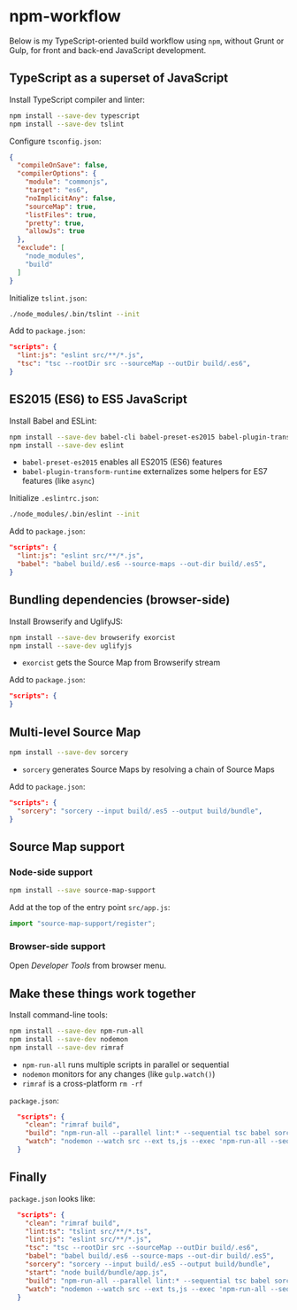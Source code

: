 npm-workflow
============

Below is my TypeScript-oriented build workflow using `npm`, without Grunt or Gulp, for front and back-end JavaScript development.

TypeScript as a superset of JavaScript
--------------------------------------

Install TypeScript compiler and linter:

```sh
npm install --save-dev typescript
npm install --save-dev tslint
```

Configure `tsconfig.json`:

```json
{
  "compileOnSave": false,
  "compilerOptions": {
    "module": "commonjs",
    "target": "es6",
    "noImplicitAny": false,
    "sourceMap": true,
    "listFiles": true,
    "pretty": true,
    "allowJs": true
  },
  "exclude": [
    "node_modules",
    "build"
  ]
}
```

Initialize `tslint.json`:

```sh
./node_modules/.bin/tslint --init
```

Add to `package.json`:

```json
"scripts": {
  "lint:js": "eslint src/**/*.js",
  "tsc": "tsc --rootDir src --sourceMap --outDir build/.es6",
}
```

ES2015 (ES6) to ES5 JavaScript
------------------------------

Install Babel and ESLint:

```sh
npm install --save-dev babel-cli babel-preset-es2015 babel-plugin-transform-runtime
npm install --save-dev eslint
```

- `babel-preset-es2015` enables all ES2015 (ES6) features
- `babel-plugin-transform-runtime` externalizes some helpers for ES7 features (like `async`)

Initialize `.eslintrc.json`:

```sh
./node_modules/.bin/eslint --init
```

Add to `package.json`:

```json
"scripts": {
  "lint:js": "eslint src/**/*.js",
  "babel": "babel build/.es6 --source-maps --out-dir build/.es5",
}
```

Bundling dependencies (browser-side)
------------------------------------

Install Browserify and UglifyJS:

```sh
npm install --save-dev browserify exorcist
npm install --save-dev uglifyjs
```

- `exorcist` gets the Source Map from Browserify stream 

Add to `package.json`:

```json
"scripts": {
}
```

Multi-level Source Map
----------------------

```sh
npm install --save-dev sorcery
```

- `sorcery` generates Source Maps by resolving a chain of Source Maps

Add to `package.json`:

```json
"scripts": {
  "sorcery": "sorcery --input build/.es5 --output build/bundle",
}
```

Source Map support
------------------

### Node-side support

```sh
npm install --save source-map-support
```

Add at the top of the entry point `src/app.js`:

```js
import "source-map-support/register";
```

### Browser-side support

Open _Developer Tools_ from browser menu. 

Make these things work together
-------------------------------

Install command-line tools:

```sh
npm install --save-dev npm-run-all
npm install --save-dev nodemon
npm install --save-dev rimraf
```

- `npm-run-all` runs multiple scripts in parallel or sequential
- `nodemon` monitors for any changes (like `gulp.watch()`)
- `rimraf` is a cross-platform `rm -rf`

`package.json`:

```json
  "scripts": {
    "clean": "rimraf build",
    "build": "npm-run-all --parallel lint:* --sequential tsc babel sorcery",
    "watch": "nodemon --watch src --ext ts,js --exec 'npm-run-all --sequential build start'"
  }
```

## Finally

`package.json` looks like:

```json
  "scripts": {
    "clean": "rimraf build",
    "lint:ts": "tslint src/**/*.ts",
    "lint:js": "eslint src/**/*.js",
    "tsc": "tsc --rootDir src --sourceMap --outDir build/.es6",
    "babel": "babel build/.es6 --source-maps --out-dir build/.es5",
    "sorcery": "sorcery --input build/.es5 --output build/bundle",
    "start": "node build/bundle/app.js",
    "build": "npm-run-all --parallel lint:* --sequential tsc babel sorcery",
    "watch": "nodemon --watch src --ext ts,js --exec 'npm-run-all --sequential build start'"
  }
```
